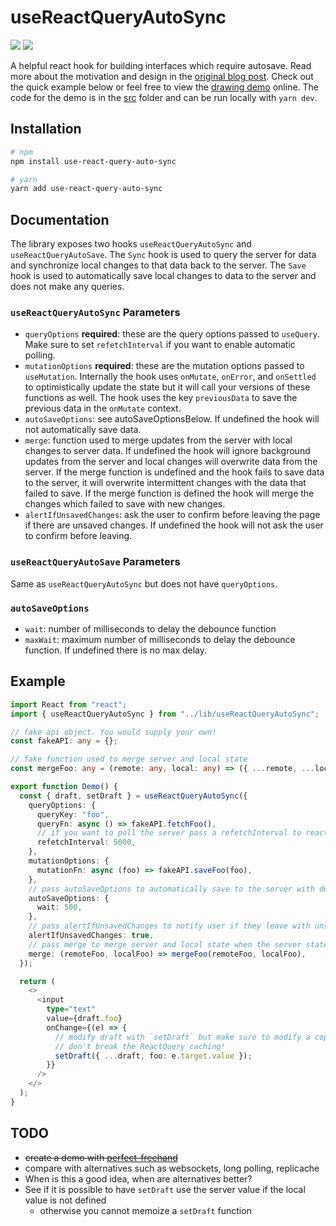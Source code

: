 # useReactQueryAutoSync

![](https://img.shields.io/npm/v/use-react-query-auto-sync?label=npm)
![](https://img.shields.io/bundlephobia/minzip/use-react-query-auto-sync)

A helpful react hook for building interfaces which require autosave.
Read more about the motivation and design in the [original blog post](https://lsmurray.com/blog/react-query-auto-sync-hook).
Check out the quick example below or feel free to view the [drawing demo](https://react-query-auto-sync.lsmurray.com/) online.
The code for the demo is in the [src](./src) folder and can be run locally with `yarn dev`.

## Installation

```sh
# npm
npm install use-react-query-auto-sync

# yarn
yarn add use-react-query-auto-sync
```

## Documentation

The library exposes two hooks `useReactQueryAutoSync` and `useReactQueryAutoSave`.
The `Sync` hook is used to query the server for data and synchronize local changes to that data back to the server.
The `Save` hook is used to automatically save local changes to data to the server and does not make any queries.

### `useReactQueryAutoSync` Parameters

- `queryOptions` **required**: these are the query options passed to `useQuery`. Make sure to set `refetchInterval` if you want to enable automatic polling.
- `mutationOptions` **required**: these are the mutation options passed to `useMutation`. Internally the hook uses `onMutate`, `onError`, and `onSettled` to optimistically update the state but it will call your versions of these functions as well. The hook uses the key `previousData` to save the previous data in the `onMutate` context.
- `autoSaveOptions`: see autoSaveOptionsBelow. If undefined the hook will not automatically save data.
- `merge`: function used to merge updates from the server with local changes to server data. If undefined the hook will ignore background updates from the server and local changes will overwrite data from the server. If the merge function is undefined and the hook fails to save data to the server, it will overwrite intermittent changes with the data that failed to save. If the merge function is defined the hook will merge the changes which failed to save with new changes.
- `alertIfUnsavedChanges`: ask the user to confirm before leaving the page if there are unsaved changes. If undefined the hook will not ask the user to confirm before leaving.

### `useReactQueryAutoSave` Parameters

Same as `useReactQueryAutoSync` but does not have `queryOptions`.

### `autoSaveOptions`

- `wait`: number of milliseconds to delay the debounce function
- `maxWait`: maximum number of milliseconds to delay the debounce function. If undefined there is no max delay.

## Example

```ts
import React from "react";
import { useReactQueryAutoSync } from "../lib/useReactQueryAutoSync";

// fake api object. You would supply your own!
const fakeAPI: any = {};

// fake function used to merge server and local state
const mergeFoo: any = (remote: any, local: any) => ({ ...remote, ...local });

export function Demo() {
  const { draft, setDraft } = useReactQueryAutoSync({
    queryOptions: {
      queryKey: "foo",
      queryFn: async () => fakeAPI.fetchFoo(),
      // if you want to poll the server pass a refetchInterval to react query
      refetchInterval: 5000,
    },
    mutationOptions: {
      mutationFn: async (foo) => fakeAPI.saveFoo(foo),
    },
    // pass autoSaveOptions to automatically save to the server with debouncing
    autoSaveOptions: {
      wait: 500,
    },
    // pass alertIfUnsavedChanges to notify user if they leave with unsaved changes
    alertIfUnsavedChanges: true,
    // pass merge to merge server and local state when the server state updates
    merge: (remoteFoo, localFoo) => mergeFoo(remoteFoo, localFoo),
  });

  return (
    <>
      <input
        type="text"
        value={draft.foo}
        onChange={(e) => {
          // modify draft with `setDraft` but make sure to modify a copy so you
          // don't break the ReactQuery caching!
          setDraft({ ...draft, foo: e.target.value });
        }}
      />
    </>
  );
}
```

## TODO

- ~~create a demo with [perfect-freehand](https://github.com/steveruizok/perfect-freehand)~~
- compare with alternatives such as websockets, long polling, replicache
- When is this a good idea, when are alternatives better?
- See if it is possible to have `setDraft` use the server value if the local value is not defined
  - otherwise you cannot memoize a `setDraft` function
